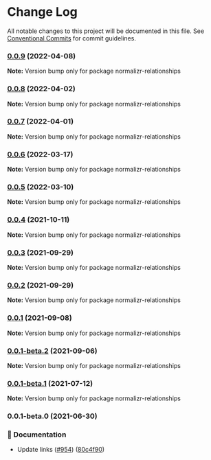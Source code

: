 # Change Log

All notable changes to this project will be documented in this file.
See [Conventional Commits](https://conventionalcommits.org) for commit guidelines.

### [0.0.9](https://github.com/coinbase/rest-hooks/compare/normalizr-relationships@0.0.8...normalizr-relationships@0.0.9) (2022-04-08)

**Note:** Version bump only for package normalizr-relationships





### [0.0.8](https://github.com/coinbase/rest-hooks/compare/normalizr-relationships@0.0.7...normalizr-relationships@0.0.8) (2022-04-02)

**Note:** Version bump only for package normalizr-relationships





### [0.0.7](https://github.com/coinbase/rest-hooks/compare/normalizr-relationships@0.0.5...normalizr-relationships@0.0.7) (2022-04-01)

**Note:** Version bump only for package normalizr-relationships





### [0.0.6](https://github.com/coinbase/rest-hooks/compare/normalizr-relationships@0.0.1-beta.2...normalizr-relationships@0.0.6) (2022-03-17)

**Note:** Version bump only for package normalizr-relationships





### [0.0.5](https://github.com/coinbase/rest-hooks/compare/normalizr-relationships@0.0.4...normalizr-relationships@0.0.5) (2022-03-10)

**Note:** Version bump only for package normalizr-relationships





### [0.0.4](https://github.com/coinbase/rest-hooks/compare/normalizr-relationships@0.0.3...normalizr-relationships@0.0.4) (2021-10-11)

**Note:** Version bump only for package normalizr-relationships





### [0.0.3](https://github.com/coinbase/rest-hooks/compare/normalizr-relationships@0.0.2...normalizr-relationships@0.0.3) (2021-09-29)

**Note:** Version bump only for package normalizr-relationships





### [0.0.2](https://github.com/coinbase/rest-hooks/compare/normalizr-relationships@0.0.1...normalizr-relationships@0.0.2) (2021-09-29)

**Note:** Version bump only for package normalizr-relationships





### [0.0.1](https://github.com/coinbase/rest-hooks/compare/normalizr-relationships@0.0.1-beta.2...normalizr-relationships@0.0.1) (2021-09-08)

**Note:** Version bump only for package normalizr-relationships





### [0.0.1-beta.2](https://github.com/coinbase/rest-hooks/compare/normalizr-relationships@0.0.1-beta.1...normalizr-relationships@0.0.1-beta.2) (2021-09-06)

**Note:** Version bump only for package normalizr-relationships





### [0.0.1-beta.1](https://github.com/coinbase/rest-hooks/compare/normalizr-relationships@0.0.1-beta.0...normalizr-relationships@0.0.1-beta.1) (2021-07-12)

**Note:** Version bump only for package normalizr-relationships





### 0.0.1-beta.0 (2021-06-30)


### 📝 Documentation

* Update links ([#954](https://github.com/coinbase/rest-hooks/issues/954)) ([80c4f90](https://github.com/coinbase/rest-hooks/commit/80c4f90cc36e26297751fa8d5ee710f819d169b3))
